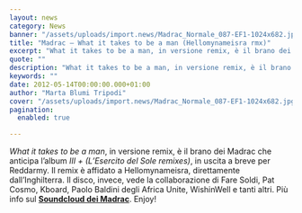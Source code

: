 ```yaml
---
layout: news
category: News
banner: "/assets/uploads/import.news/Madrac_Normale_087-EF1-1024x682.jpg"
title: "Madrac – What it takes to be a man (Hellomynameisra rmx)"
excerpt: "What it takes to be a man, in versione remix, è il brano dei Madrac che anticipa l’album III + (L’Esercito del Sole remixes), in uscita a breve per Reddarmy. Il remix è affidato a Hellomynameisra, direttamente dall’Inghilterra. Il disco, invece, vede la collaborazione di Fare Soldi, Pat Cosmo, Kboard, Paolo Baldini degli Africa Unite, [&hellip"
quote: ""
description: "What it takes to be a man, in versione remix, è il brano dei Madrac che anticipa l’album III + (L’Esercito del Sole remixes), in uscita a breve per Reddarmy. Il remix è affidato a Hellomynameisra, direttamente dall’Inghilterra. Il disco, invece, vede la collaborazione di Fare Soldi, Pat Cosmo, Kboard, Paolo Baldini degli Africa Unite, [&hellip"
keywords: ""
date: 2012-05-14T00:00:00.000+01:00
author: "Marta Blumi Tripodi"
cover: "/assets/uploads/import.news/Madrac_Normale_087-EF1-1024x682.jpg"
pagination:
  enabled: true

---
```


_What it takes to be a man_, in versione remix, è il brano dei Madrac che anticipa l’album _III + (L’Esercito del Sole remixes)_, in uscita a breve per Reddarmy. Il remix è affidato a Hellomynameisra, direttamente dall’Inghilterra. Il disco, invece, vede la collaborazione di Fare Soldi, Pat Cosmo, Kboard, Paolo Baldini degli Africa Unite, WishinWell e tanti altri. Più info sul **[Soundcloud dei Madrac](https://soundcloud.com/madrac/ "http://soundcloud.com/madrac/")**. Enjoy!

  